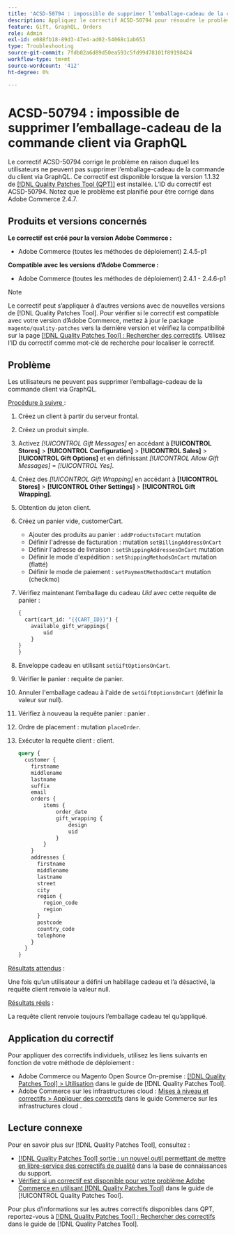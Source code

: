 ```yaml
---
title: 'ACSD-50794 : impossible de supprimer l’emballage-cadeau de la commande client via GraphQL'
description: Appliquez le correctif ACSD-50794 pour résoudre le problème d’Adobe Commerce en raison duquel les utilisateurs ne peuvent pas supprimer l’emballage-cadeau de la commande client via GraphQL.
feature: Gift, GraphQL, Orders
role: Admin
exl-id: e088fb18-89d3-47e4-ad02-54068c1ab653
type: Troubleshooting
source-git-commit: 7fdb02a6d89d50ea593c5fd99d78101f89198424
workflow-type: tm+mt
source-wordcount: '412'
ht-degree: 0%

---
```


# ACSD-50794 : impossible de supprimer l’emballage-cadeau de la commande client via GraphQL

Le correctif ACSD-50794 corrige le problème en raison duquel les utilisateurs ne peuvent pas supprimer l’emballage-cadeau de la commande du client via GraphQL. Ce correctif est disponible lorsque la version 1.1.32 de [[!DNL Quality Patches Tool (QPT)]](https://experienceleague.adobe.com/en/docs/commerce-operations/tools/quality-patches-tool/quality-patches-tool-to-self-serve-quality-patches) est installée. L’ID du correctif est ACSD-50794. Notez que le problème est planifié pour être corrigé dans Adobe Commerce 2.4.7.

## Produits et versions concernés

**Le correctif est créé pour la version Adobe Commerce :**

* Adobe Commerce (toutes les méthodes de déploiement) 2.4.5-p1

**Compatible avec les versions d’Adobe Commerce :**

* Adobe Commerce (toutes les méthodes de déploiement) 2.4.1 - 2.4.6-p1

>[!NOTE]
>
>Le correctif peut s’appliquer à d’autres versions avec de nouvelles versions de [!DNL Quality Patches Tool]. Pour vérifier si le correctif est compatible avec votre version d’Adobe Commerce, mettez à jour le package `magento/quality-patches` vers la dernière version et vérifiez la compatibilité sur la page [[!DNL Quality Patches Tool] : Rechercher des correctifs](https://experienceleague.adobe.com/tools/commerce-quality-patches/index.html). Utilisez l’ID du correctif comme mot-clé de recherche pour localiser le correctif.

## Problème

Les utilisateurs ne peuvent pas supprimer l’emballage-cadeau de la commande client via GraphQL.

<u>Procédure à suivre </u> :

1. Créez un client à partir du serveur frontal.
1. Créez un produit simple.
1. Activez *[!UICONTROL Gift Messages]* en accédant à **[!UICONTROL Stores]** > **[!UICONTROL Configuration]** > **[!UICONTROL Sales]** > **[!UICONTROL Gift Options]** et en définissant *[!UICONTROL Allow Gift Messages]* = *[!UICONTROL Yes]*.
1. Créez des *[!UICONTROL Gift Wrapping]* en accédant à **[!UICONTROL Stores]** > **[!UICONTROL Other Settings]** > **[!UICONTROL Gift Wrapping]**.
1. Obtention du jeton client.
1. Créez un panier vide, customerCart.
   * Ajouter des produits au panier : `addProductsToCart` mutation
   * Définir l&#39;adresse de facturation : mutation `setBillingAddressOnCart`
   * Définir l&#39;adresse de livraison : `setShippingAddressesOnCart` mutation
   * Définir le mode d&#39;expédition : `setShippingMethodsOnCart` mutation (flatté)
   * Définir le mode de paiement : `setPaymentMethodOnCart` mutation (checkmo)
1. Vérifiez maintenant l’emballage du cadeau *Uid* avec cette requête de panier :

   ```GraphQL
   {
     cart(cart_id: "{{CART_ID}}") {
       available_gift_wrappings{
           uid
       }
   }
   }
   ```

1. Enveloppe cadeau en utilisant `setGiftOptionsOnCart`.
1. Vérifier le panier : requête de panier.
1. Annuler l&#39;emballage cadeau à l&#39;aide de `setGiftOptionsOnCart` (définir la valeur sur null).
1. Vérifiez à nouveau la requête panier : panier .
1. Ordre de placement : mutation `placeOrder`.
1. Exécuter la requête client : client.

   ```GraphQL
   query {
     customer {
       firstname
       middlename
       lastname
       suffix
       email
       orders {
           items {
               order_date
               gift_wrapping {
                   design
                   uid
               }
           }
       }
       addresses {
         firstname
         middlename
         lastname
         street
         city
         region {
           region_code
           region
         }
         postcode
         country_code
         telephone
       }
     }
   }
   ```

<u>Résultats attendus</u> :

Une fois qu’un utilisateur a défini un habillage cadeau et l’a désactivé, la requête client renvoie la valeur null.

<u>Résultats réels</u> :

La requête client renvoie toujours l’emballage cadeau tel qu’appliqué.

## Application du correctif

Pour appliquer des correctifs individuels, utilisez les liens suivants en fonction de votre méthode de déploiement :

* Adobe Commerce ou Magento Open Source On-premise : [[!DNL Quality Patches Tool] > Utilisation](/help/tools/quality-patches-tool/usage.md) dans le guide de [!DNL Quality Patches Tool].
* Adobe Commerce sur les infrastructures cloud : [Mises à niveau et correctifs > Appliquer des correctifs](https://experienceleague.adobe.com/docs/commerce-cloud-service/user-guide/develop/upgrade/apply-patches.html) dans le guide Commerce sur les infrastructures cloud .

## Lecture connexe

Pour en savoir plus sur [!DNL Quality Patches Tool], consultez :

* [[!DNL Quality Patches Tool] sortie : un nouvel outil permettant de mettre en libre-service des correctifs de qualité](https://experienceleague.adobe.com/en/docs/commerce-operations/tools/quality-patches-tool/quality-patches-tool-to-self-serve-quality-patches) dans la base de connaissances du support.
* [Vérifiez si un correctif est disponible pour votre problème Adobe Commerce en utilisant [!DNL Quality Patches Tool]](/help/tools/quality-patches-tool/patches-available-in-qpt/check-patch-for-magento-issue-with-magento-quality-patches.md) dans le guide de [!UICONTROL Quality Patches Tool].


Pour plus d’informations sur les autres correctifs disponibles dans QPT, reportez-vous à [[!DNL Quality Patches Tool] : Rechercher des correctifs](https://experienceleague.adobe.com/tools/commerce-quality-patches/index.html) dans le guide de [!DNL Quality Patches Tool].

